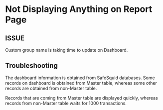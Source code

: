 # Not Displaying Anything on Report Page

## ISSUE

Custom group name is taking time to update on Dashboard.

## Troubleshooting

The dashboard information is obtained from SafeSquid databases. Some records on dashboard is obtained from Master table, whereas some other records are obtained from non-Master table.

Records that are coming from Master table are displayed quickly, whereas records from non-Master table waits for 1000 transactions.
